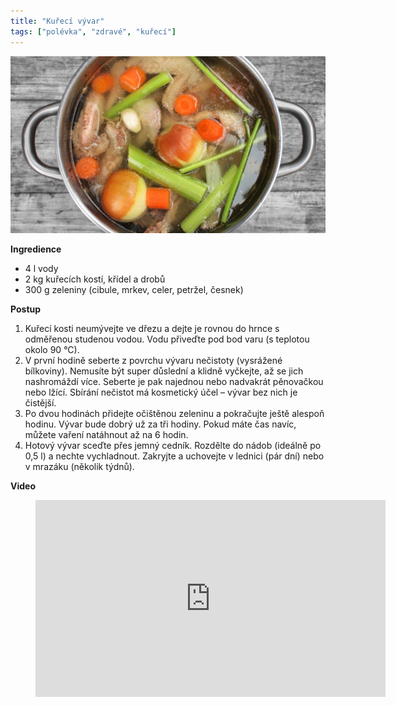 ```yaml
---
title: "Kuřecí vývar"
tags: ["polévka", "zdravé", "kuřecí"]
---
```


![Kuřecí vývar](./images/kureciVyvar.jpg)

**Ingredience**

- 4 l vody
- 2 kg kuřecích kostí, křídel a drobů
- 300 g zeleniny (cibule, mrkev, celer, petržel, česnek)

**Postup**

1.  Kuřecí kosti neumývejte ve dřezu a dejte je rovnou do hrnce s odměřenou studenou vodou. Vodu přiveďte pod bod varu (s teplotou okolo 90 °C).
2.  V první hodině seberte z povrchu vývaru nečistoty (vysrážené bílkoviny). Nemusíte být super důslední a klidně vyčkejte, až se jich nashromáždí více. Seberte je pak najednou nebo nadvakrát pěnovačkou nebo lžící. Sbírání nečistot má kosmetický účel – vývar bez nich je čistější.
3.  Po dvou hodinách přidejte očištěnou zeleninu a pokračujte ještě alespoň hodinu. Vývar bude dobrý už za tři hodiny. Pokud máte čas navíc, můžete vaření natáhnout až na 6 hodin.
4.  Hotový vývar sceďte přes jemný cedník. Rozdělte do nádob (ideálně po 0,5 l) a nechte vychladnout. Zakryjte a uchovejte v lednici (pár dní) nebo v mrazáku (několik týdnů).

**Video**

<figure class="video_container">
  <iframe width="560" height="315" src="https://www.youtube.com/embed/74tZ-yOOPy0" frameborder="0" allow="accelerometer; autoplay; encrypted-media; gyroscope; picture-in-picture" allowfullscreen></iframe>
</figure>
